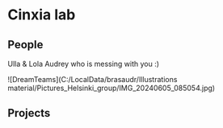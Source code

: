 # Cinxia lab


## People

Ulla & Lola
Audrey who is messing with you :)

![DreamTeams](C:/LocalData/brasaudr/Illustrations material/Pictures_Helsinki_group/IMG_20240605_085054.jpg)


## Projects
